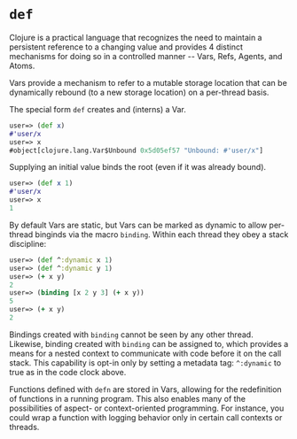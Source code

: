 # `def`

Clojure is a practical language that recognizes the need to maintain a persistent reference to a changing value and provides 4 distinct mechanisms for doing so in a controlled manner -- Vars, Refs, Agents, and Atoms.

Vars provide a mechanism to refer to a mutable storage location that can be dynamically rebound (to a new storage location) on a per-thread basis.

The special form `def` creates and (interns) a Var.

```clj
user=> (def x)
#'user/x
user=> x
#object[clojure.lang.Var$Unbound 0x5d05ef57 "Unbound: #'user/x"]
```

Supplying an initial value binds the root (even if it was already bound).

```clj
user=> (def x 1)
#'user/x
user=> x
1
```

By default Vars are static, but Vars can be marked as dynamic to allow per-thread binginds via the macro `binding`. Within each thread they obey a stack discipline:

```clj
user=> (def ^:dynamic x 1)
user=> (def ^:dynamic y 1)
user=> (+ x y)
2
user=> (binding [x 2 y 3] (+ x y))
5
user=> (+ x y)
2
```

Bindings created with `binding` cannot be seen by any other thread. Likewise, binding created with `binding` can be assigned to, which provides a means for a nested context to communicate with code before it on the call stack. This capability is opt-in only by setting a metadata tag: `^:dynamic` to true as in the code clock above.

Functions defined with `defn` are stored in Vars, allowing for the redefinition of functions in a running program. This also enables many of the possibilities of aspect- or context-oriented programming. For instance, you could wrap a function with logging behavior only in certain call contexts or threads.
